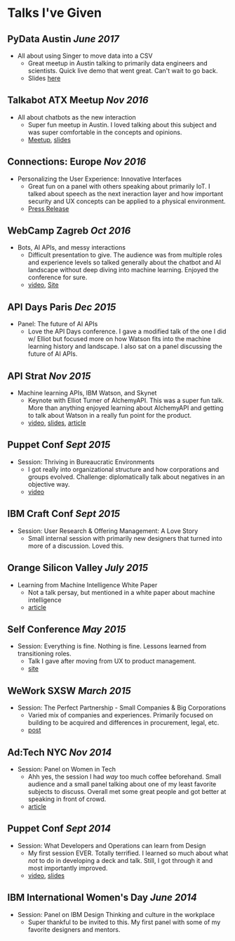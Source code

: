 # Talks I've Given

## PyData Austin _June 2017_
- All about using Singer to move data into a CSV
  - Great meetup in Austin talking to primarily data engineers and scientists. Quick live demo that went great. Can't wait to go back.
  - Slides [here](https://docs.google.com/presentation/d/1_diWNtBykz3S9UAMf5bjL8D243nxEbvXWbxMD3dQdM8/edit?usp=sharing)

## Talkabot ATX Meetup _Nov 2016_
- All about chatbots as the new interaction
  - Super fun meetup in Austin. I loved talking about this subject and was super comfortable in the concepts and opinions.
  - [Meetup](https://www.meetup.com/Talkabot/events/234653576/), [slides](https://www.slideshare.net/AshleyHathaway/chatbots-ibm-watson-and-bot-best-practices)

## Connections: Europe _Nov 2016_
- Personalizing the User Experience: Innovative Interfaces
  - Great fun on a panel with others speaking about primarily IoT. I talked about speech as the next ineraction layer and how important security and UX concepts can be applied to a physical environment.
  - [Press Release](http://www.parksassociates.com/events/connections-europe/ceu-pr2016-4)

## WebCamp Zagreb _Oct 2016_
- Bots, AI APIs, and messy interactions 
  - Difficult presentation to give. The audience was from multiple roles and experience levels so talked generally about the chatbot and AI landscape without deep diving into machine learning. Enjoyed the conference for sure.
  - [video](https://www.youtube.com/watch?v=bccSQpa1dpw), [Site](https://2016.webcampzg.org/talks/)

## API Days Paris _Dec 2015_ 
- Panel: The future of AI APIs
  - Love the API Days conference. I gave a modified talk of the one I did w/ Elliot but focused more on how Watson fits into the machine learning history and landscape. I also sat on a panel discussing the future of AI APIs.

## API Strat _Nov 2015_
- Machine learning APIs, IBM Watson, and Skynet 
  - Keynote with Elliot Turner of AlchemyAPI. This was a super fun talk. More than anything enjoyed learning about AlchemyAPI and getting to talk about Watson in a really fun point for the product.
  - [video](https://www.youtube.com/watch?v=7X9MgNNFCA0), [slides](https://speakerdeck.com/apistrat/ibm-watson-and-alchemyapi-by-ashley-hathaway-elliot-turner), [article](https://www.3scale.net/2015/11/apistrat-austin-day-one/)
 

## Puppet Conf _Sept 2015_ 
- Session: Thriving in Bureaucratic Environments
  - I got really into organizational structure and how corporations and groups evolved. Challenge: diplomatically talk about negatives in an objective way. 
  - [video](https://puppet.com/presentations/thriving-bureaucratic-environments)

## IBM Craft Conf _Sept 2015_ 
- Session: User Research & Offering Management: A Love Story
  - Small internal session with primarily new designers that turned into more of a discussion. Loved this.

## Orange Silicon Valley _July 2015_
- Learning from Machine Intelligence White Paper
  - Not a talk persay, but mentioned in a white paper about machine intelligence
  - [article](https://www.slideshare.net/AshleyHathaway/machineintelligencehighresbyspread)

## Self Conference _May 2015_
- Session: Everything is fine. Nothing is fine. Lessons learned from transitioning roles.
  - Talk I gave after moving from UX to product management.
  - [site](http://www.selfconference.org/events/1/sessions#speaker_243)

## WeWork SXSW _March 2015_
- Session: The Perfect Partnership - Small Companies & Big Corporations
  - Varied mix of companies and experiences. Primarily focused on building to be acquired and differences in procurement, legal, etc.
  - [post](http://www.garysguide.com/events/riqzxxs/The-Perfect-Partnership-Small-Companies-Big-Corporations)

## Ad:Tech NYC _Nov 2014_
- Session: Panel on Women in Tech
  - Ahh yes, the session I had *way* too much coffee beforehand. Small audience and a small panel talking about one of my least favorite subjects to discuss. Overall met some great people and got better at speaking in front of crowd.
  - [article](http://overit.com/blog/women-code)

## Puppet Conf _Sept 2014_ 
- Session: What Developers and Operations can learn from Design
  - My first session EVER. Totally terrified. I learned so much about what *not* to do in developing a deck and talk. Still, I got through it and most importantly improved.
  - [video](https://puppet.com/presentations/what-developers-and-operations-can-learn-design-6-ways-work-better-together-ashley), [slides](https://www.slideshare.net/PuppetLabs/what-developers-and-operations-can-learn-from-design-6-ways-to-work-better-together-puppetconf-2014)

## IBM International Women's Day _June 2014_
- Session: Panel on IBM Design Thinking and culture in the workplace
  - Super thankful to be invited to this. My first panel with some of my favorite designers and mentors.

